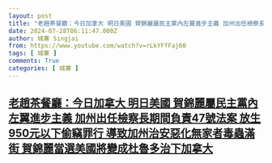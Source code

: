 ```yaml
---
layout: post
title: "老趙茶餐廳：今日加拿大 明日美國 賀錦麗屬民主黨內左翼進步主義 加州出任檢察長期間負責47號法案 放生950元以下偷竊罪行 導致加州治安惡化無家者毒蟲滿街 賀錦麗當選美國將變成杜魯多治下加拿大"
date: 2024-07-28T06:11:47.000Z
author: 城寨 Singjai
from: https://www.youtube.com/watch?v=rLkYFfFaj60
tags: [ 城寨 ]
comments: True
categories: [ 城寨 ]
---
```

<!--1722147107000-->
[老趙茶餐廳：今日加拿大 明日美國 賀錦麗屬民主黨內左翼進步主義 加州出任檢察長期間負責47號法案 放生950元以下偷竊罪行 導致加州治安惡化無家者毒蟲滿街 賀錦麗當選美國將變成杜魯多治下加拿大](https://www.youtube.com/watch?v=rLkYFfFaj60)
------

<div>

</div>
